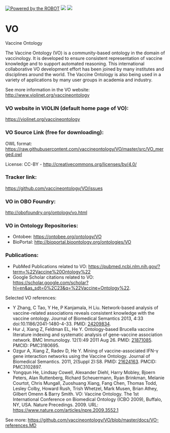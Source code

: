 [![Powered by the ROBOT](https://img.shields.io/static/v1?label=Powered%20by&message=ROBOT&color=green&style=flat)](http://robot.obolibrary.org/)
<a href="http://dashboard.obofoundry.org/dashboard/vo/dashboard.html"><img src="https://img.shields.io/endpoint?url=https%3A%2F%2Fraw.githubusercontent.com%2FOBOFoundry%2Fobo-dash.github.io%2Fgh-pages%2Fdashboard%2Fvo%2Fdashboard-qc-badge.json" /></a>
<a href="http://dashboard.obofoundry.org/dashboard/vo/dashboard.html"><img src="https://img.shields.io/endpoint?url=https%3A%2F%2Fraw.githubusercontent.com%2FOBOFoundry%2Fobo-dash.github.io%2Fgh-pages%2Fdashboard%2Fvo%2Fdashboard-score-badge.json" /></a>

# VO
Vaccine Ontology

The Vaccine Ontology (VO) is a community-based ontology in the domain of vaccinology. It is developed to ensure consistent representation of vaccine knowledge and to support automated reasoning. This international collaborative VO development effort has been joined by many institutes and disciplines around the world. The Vaccine Ontology is also being used in a variety of applications by many user groups in academia and industry. 

See more information in the VO website: http://www.violinet.org/vaccineontology 

### VO website in VIOLIN (default home page of VO): 
https://violinet.org/vaccineontology 

### VO Source Link (free for downloading):
OWL format: https://raw.githubusercontent.com/vaccineontology/VO/master/src/VO_merged.owl

License: CC-BY - http://creativecommons.org/licenses/by/4.0/ 

### Tracker link:  
https://github.com/vaccineontology/VO/issues 

### VO in OBO Foundry: 
http://obofoundry.org/ontology/vo.html 

### VO in Ontology Repositories:  
- Ontobee: https://ontobee.org/ontology/VO
- BioPortal: http://bioportal.bioontology.org/ontologies/VO 

### Publications: 
- PubMed Publications related to VO: https://pubmed.ncbi.nlm.nih.gov/?term=%22Vaccine%20Ontology%22 
- Google Scholar citations related to VO: https://scholar.google.com/scholar?hl=en&as_sdt=0%2C23&q=%22Vaccine+Ontology%22. 

Selected VO references:
- Y Zhang, C Tao, Y He, P Kanjamala, H Liu. Network-based analysis of vaccine-related associations reveals consistent knowledge with the vaccine ontology. Journal of Biomedical Semantics 2013, 4:33  doi:10.1186/2041-1480-4-33. PMID: [24209834](https://pubmed.ncbi.nlm.nih.gov/24209834/).
- Hur J, Xiang Z, Feldman EL, He Y. Ontology-based Brucella vaccine literature indexing and systematic analysis of gene-vaccine association network. BMC Immunology. 12(1):49 2011 Aug 26. PMID: [21871085](https://pubmed.ncbi.nlm.nih.gov/21871085/). PMCID: PMC3180695. 
- Ozgur A, Xiang Z, Radev D, He Y. Mining of vaccine-associated IFN-γ gene interaction networks using the Vaccine Ontology. Journal of Biomedical Semantics. 2011, 2(Suppl 2):S8. PMID: [21624163](https://pubmed.ncbi.nlm.nih.gov/21624163/). PMCID: PMC3102897.
- Yongqun He, Lindsay Cowell, Alexander Diehl, Harry Mobley, Bjoern Peters, Alan Ruttenberg, Richard Scheuermann, Ryan Brinkman, Melanie Courtot, Chris Mungall, Zuoshuang Xiang, Fang Chen, Thomas Todd, Lesley Colby, Howard Rush, Trish Whetzel, Mark Musen, Brian Athey, Gilbert Omenn & Barry Smith. VO: Vaccine Ontology. The 1st International Conference on Biomedical Ontology (ICBO 2009), Buffalo, NY, USA. Nature Precedings. 2009. URL: https://www.nature.com/articles/npre.2009.3552.1

See more: https://github.com/vaccineontology/VO/blob/master/docs/VO-references.MD 


